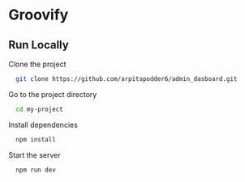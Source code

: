 
# Groovify




## Run Locally

Clone the project

```bash
  git clone https://github.com/arpitapodder6/admin_dasboard.git 
```

Go to the project directory
 
```bash
  cd my-project
```

Install dependencies

```bash
  npm install
```

Start the server

```bash
  npm run dev
```

